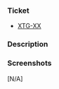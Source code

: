 <!-- Create PR title using the following format: [XTG-XX]: <subject>-->

### Ticket

- [XTG-XX](https://x-team-internal.atlassian.net/browse/XTG-XX)

### Description

<!--
Add some description about the PR here

* Ex. added some component
-->

### Screenshots

<!-- [Insert here or N/A] -->

[N/A]
